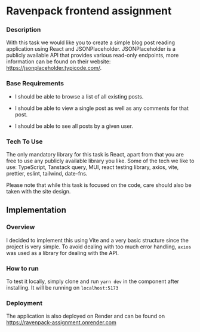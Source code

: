 # Ravenpack frontend assignment

### Description

With this task we would like you to create a simple blog post reading application using React and JSONPlaceholder. JSONPlaceholder is a publicly available API that provides various read-only endpoints, more information can be found on their website: https://jsonplaceholder.typicode.com/.

### Base Requirements

- I should be able to browse a list of all existing posts.

- I should be able to view a single post as well as any comments for that post.

- I should be able to see all posts by a given user.

### Tech To Use

The only mandatory library for this task is React, apart from that you are free to use any publicly available library you like. Some of the tech we like to use: TypeScript, Tanstack query, MUI, react testing library, axios, vite, prettier, eslint, tailwind, date-fns.

Please note that while this task is focused on the code, care should also be taken with the site design.

## Implementation

### Overview

I decided to implement this using Vite and a very basic structure since the project is very simple.
To avoid dealing with too much error handling, `axios` was used as a library for dealing with the API.

### How to run

To test it locally, simply clone and run `yarn dev` in the component after installing. It will be running on `localhost:5173`

### Deployment

The application is also deployed on Render and can be found on https://ravenpack-assignment.onrender.com
